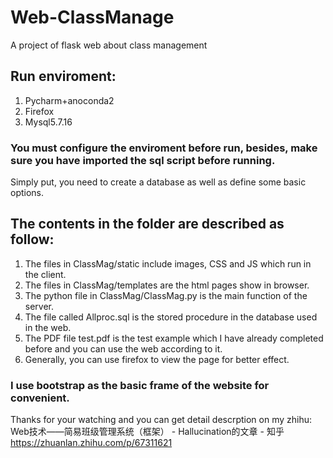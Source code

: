 # Web-ClassManage
A project of flask web about class management
## Run enviroment:
  1. Pycharm+anoconda2<br>
  2. Firefox<br>
  3. Mysql5.7.16<br>
### You must configure the enviroment before run, besides, make sure you have imported the sql script before running.
Simply put, you need to create a database as well as define some basic options.<br>
## The contents in the folder are described as follow:
  1. The files in ClassMag/static include images, CSS and JS which run in the client.<br>
  2. The files in ClassMag/templates are the html pages show in browser.<br>
  3. The python file in ClassMag/ClassMag.py is the main function of the server.<br>
  4. The file called Allproc.sql is the stored procedure in the database used in the web.<br>
  5. The PDF file test.pdf is the test example which I have already completed before and you can use the web according to it.<br>
  6. Generally, you can use firefox to view the page for better effect.<br>
### I use bootstrap as the basic frame of the website for convenient.
Thanks for your watching and you can get detail descrption on my zhihu:<br>
Web技术——简易班级管理系统（框架） - Hallucination的文章 - 知乎 https://zhuanlan.zhihu.com/p/67311621

